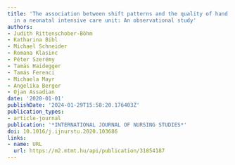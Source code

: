```yaml
---
title: 'The association between shift patterns and the quality of hand antisepsis
  in a neonatal intensive care unit: An observational study'
authors:
- Judith Rittenschober-Böhm
- Katharina Bibl
- Michael Schneider
- Romana Klasinc
- Péter Szerémy
- Tamás Haidegger
- Tamás Ferenci
- Michaela Mayr
- Angelika Berger
- Ojan Assadian
date: '2020-01-01'
publishDate: '2024-01-29T15:58:20.176403Z'
publication_types:
- article-journal
publication: '*INTERNATIONAL JOURNAL OF NURSING STUDIES*'
doi: 10.1016/j.ijnurstu.2020.103686
links:
- name: URL
  url: https://m2.mtmt.hu/api/publication/31854187
---
```

